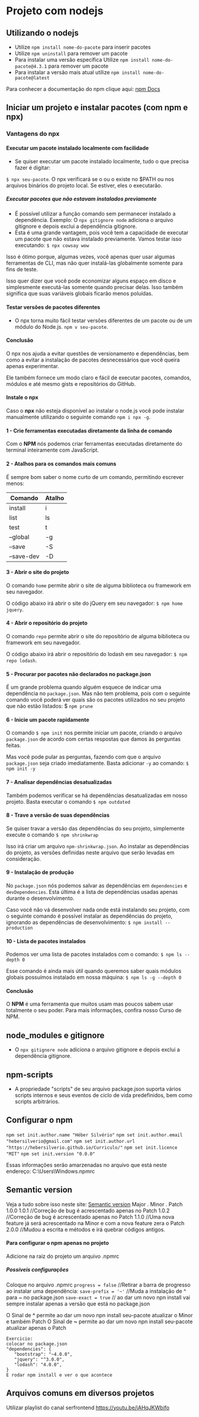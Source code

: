 # Projeto com nodejs

## Utilizando o nodejs
- Utilize `npm install nome-do-pacote` para inserir pacotes
- Utilize `npm uninstall` para remover um pacote
- Para instalar uma versão específica Utilize `npm install nome-do-pacote@4.3.1` para remover um pacote
- Para instalar a versão mais atual utilize `npm install nome-do-pacote@latest`

Para conhecer a documentação do npm clique aqui:
[npm Docs](https://docs.npmjs.com/)
## Iniciar um projeto e instalar pacotes (com npm e npx)

### Vantagens do npx


#### Executar um pacote instalado localmente com facilidade
- Se quiser executar um pacote instalado localmente, tudo o que precisa fazer é digitar:

`$ npx seu-pacote`. O npx verificará se o <comando> ou o <pacote> existe no $PATH ou nos arquivos binários do projeto local. Se estiver, eles o executarão.

##### Executar pacotes que não estavam instalados previamente
- É possível utilizar a função comando sem permanecer instalado a dependência. Exemplo: O `npx gitignore node` adiciona o arquivo gitignore e depois exclui a dependência gitignore.
- Esta é uma grande vantagem, pois você tem a capacidade de executar um pacote que não estava instalado previamente. Vamos testar isso executando: `$ npx cowsay wow`

Isso é ótimo porque, algumas vezes, você apenas quer usar algumas ferramentas de CLI, mas não quer instalá-las globalmente somente para fins de teste.

Isso quer dizer que você pode economizar alguns espaço em disco e simplesmente executá-las somente quando precisar delas. Isso também significa que suas variáveis globais ficarão menos poluídas.

#### Testar versões de pacotes diferentes
- O npx torna muito fácil testar versões diferentes de um pacote ou de um módulo do Node.js. `npm v seu-pacote`.

#### Conclusão
O npx nos ajuda a evitar questões de versionamento e dependências, bem como a evitar a instalação de pacotes desnecessários que você queira apenas experimentar.

Ele também fornece um modo claro e fácil de executar pacotes, comandos, módulos e até mesmo gists e repositórios do GitHub.

#### Instale o npx
Caso o **npx** não esteja disponível ao instalar o node.js você pode instalar manualmente utilizando o seguinte comando `npm i npx -g`.

#### 1 - Crie ferramentas executadas diretamente da linha de comando
Com o **NPM** nós podemos criar ferramentas executadas diretamente do terminal inteiramente com JavaScript.

#### 2 - Atalhos para os comandos mais comuns
É sempre bom saber o nome curto de um comando, permitindo escrever menos:

Comando | Atalho
------------- | -------------
install  |	i
list     |	ls
test     |	t
–global  |	-g
–save    |	-S
–save-dev |	-D

#### 3 - Abrir o site do projeto
O comando `home` permite abrir o site de alguma biblioteca ou framework em seu navegador.

O código abaixo irá abrir o site do jQuery em seu navegador: `$ npm home jquery`.

#### 4 - Abrir o repositório do projeto
O comando `repo` permite abrir o site do repositório de alguma biblioteca ou framework em seu navegador.

O código abaixo irá abrir o repositório do lodash em seu navegador: `$ npm repo lodash`.

#### 5 - Procurar por pacotes não declarados no package.json
É um grande problema quando alguém esquece de indicar uma dependência no `package.json`. Mas não tem problema, pois com o seguinte comando você poderá ver quais são os pacotes utilizados no seu projeto que não estão listados: $ `npm prune`

#### 6 - Inicie um pacote rapidamente
O comando `$ npm init` nos permite iniciar um pacote, criando o arquivo `package.json` de acordo com certas respostas que damos às perguntas feitas.

Mas você pode pular as perguntas, fazendo com que o arquivo `package.json` seja criado imediatamente. Basta adicionar `-y` ao comando: `$ npm init -y`

#### 7 - Analisar dependências desatualizadas
Também podemos verificar se há dependências desatualizadas em nosso projeto. Basta executar o comando `$ npm outdated`

#### 8 - Trave a versão de suas dependências
Se quiser travar a versão das dependências do seu projeto, simplemente execute o comando `$ npm shrinkwrap`

Isso irá criar um arquivo `npm-shrinkwrap.json`. Ao instalar as dependências do projeto, as versões definidas neste arquivo que serão levadas em consideração.

#### 9 - Instalação de produção
No `package.json` nós podemos salvar as dependências em `dependencies` e `devDependencies`. Esta última é a lista de dependências usadas apenas durante o desenvolvimento.

Caso você não vá desenvolver nada onde está instalando seu projeto, com o seguinte comando é possível instalar as dependências do projeto, ignorando as dependências de desenvolvimento: `$ npm install --production`

#### 10 - Lista de pacotes instalados
Podemos ver uma lista de pacotes instalados com o comando: `$ npm ls --depth 0`

Esse comando é ainda mais útil quando queremos saber quais módulos globais possuímos instalado em nossa máquina: `$ npm ls -g --depth 0`

#### Conclusão
O **NPM** é uma ferramenta que muitos usam mas poucos sabem usar totalmente o seu poder. Para mais informações, confira nosso Curso de NPM.


## node_modules e gitignore
- O `npx gitignore node` adiciona o arquivo gitignore e depois exclui a dependência gitignore.

## npm-scripts
- A propriedade "scripts" de seu arquivo package.json suporta vários scripts internos e seus eventos de ciclo de vida predefinidos, bem como scripts arbitrários.

## Configurar o npm
`npm set init.author.name "Héber Silvério"`
`npm set init.author.email "hebersilverio@gmail.com"`
`npm set init.author.url "https://hebersilverio.github.io/Curriculo/"`
`npm set init.licence "MIT"`
`npm set init.version "0.0.0"`

Essas informações serão amarzenadas no arquivo que está neste endereço: 
C:\Users\Windows\.npmrc

## Semantic version

Veja a tudo sobre isso neste site: [Semantic version](https://semver.org/lang/pt-BR/)
Major . Minor . Patch
1.0.0
1.0.1 //Correção de bug é acrescentado apenas no Patch
1.0.2 //Correção de bug é acrescentado apenas no Patch
1.1.0 //Uma nova feature já será acrescentado na Minor e com a nova feature zera o Patch
2.0.0 //Mudou a escrita e métodos e irá quebrar códigos antigos.



#### Para configurar o npm apenas no projeto
Adicione na raiz do projeto um arquivo .npmrc

##### Possíveis configurações
Coloque no arquivo .npmrc
`progress = false` //Retirar a barra de progresso ao instalar uma dependência:
`save-prefix = '~'` //Muda a instalação de ^ para ~ no package.json
`save-exact = true` // ao dar um novo npn install vai sempre instalar apenas a versão que está no package.json

O Sinal de **^** permite ao dar um novo npn install seu-pacote atualizar o Minor e também Patch
O Sinal de **~** permite ao dar um novo npn install seu-pacote atualizar apenas o Patch

```
Exercicio:
colocar no package.json
"dependencies": {
   "bootstrap": "~4.0.0",
   "jquery": "^3.0.0",
   "lodash": "4.0.0",
}
E rodar npm install e ver o que acontece
```

## Arquivos comuns em diversos projetos


Utilizar playlist do canal serfrontend
https://youtu.be/iAHqJKWbifo